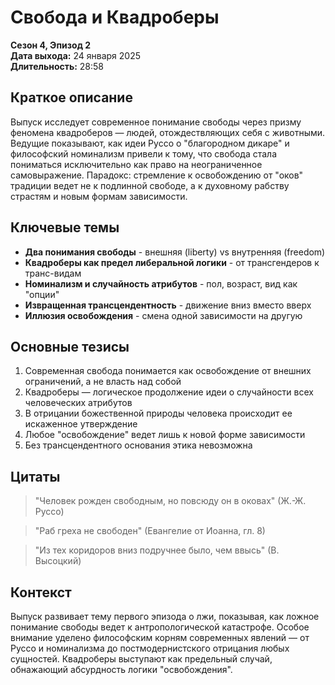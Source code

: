 # Свобода и Квадроберы
**Сезон 4, Эпизод 2**  
**Дата выхода:** 24 января 2025  
**Длительность:** 28:58

## Краткое описание

Выпуск исследует современное понимание свободы через призму феномена квадроберов — людей, отождествляющих себя с животными. Ведущие показывают, как идеи Руссо о "благородном дикаре" и философский номинализм привели к тому, что свобода стала пониматься исключительно как право на неограниченное самовыражение. Парадокс: стремление к освобождению от "оков" традиции ведет не к подлинной свободе, а к духовному рабству страстям и новым формам зависимости.

## Ключевые темы

- **Два понимания свободы** - внешняя (liberty) vs внутренняя (freedom)
- **Квадроберы как предел либеральной логики** - от трансгендеров к транс-видам
- **Номинализм и случайность атрибутов** - пол, возраст, вид как "опции"
- **Извращенная трансцендентность** - движение вниз вместо вверх
- **Иллюзия освобождения** - смена одной зависимости на другую

## Основные тезисы

1. Современная свобода понимается как освобождение от внешних ограничений, а не власть над собой
2. Квадроберы — логическое продолжение идеи о случайности всех человеческих атрибутов
3. В отрицании божественной природы человека происходит ее искаженное утверждение
4. Любое "освобождение" ведет лишь к новой форме зависимости
5. Без трансцендентного основания этика невозможна

## Цитаты

> "Человек рожден свободным, но повсюду он в оковах" (Ж.-Ж. Руссо)

> "Раб греха не свободен" (Евангелие от Иоанна, гл. 8)

> "Из тех коридоров вниз подручнее было, чем ввысь" (В. Высоцкий)

## Контекст

Выпуск развивает тему первого эпизода о лжи, показывая, как ложное понимание свободы ведет к антропологической катастрофе. Особое внимание уделено философским корням современных явлений — от Руссо и номинализма до постмодернистского отрицания любых сущностей. Квадроберы выступают как предельный случай, обнажающий абсурдность логики "освобождения".